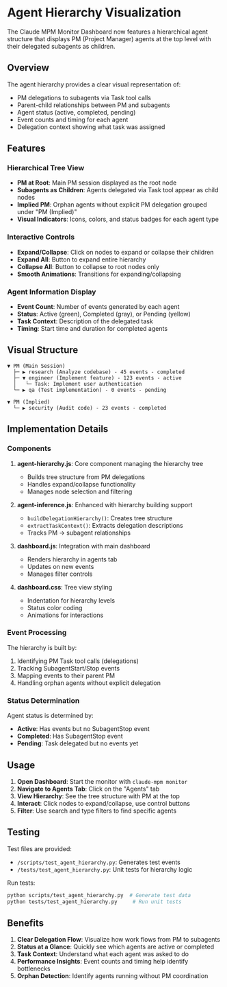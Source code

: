# Agent Hierarchy Visualization

The Claude MPM Monitor Dashboard now features a hierarchical agent structure that displays PM (Project Manager) agents at the top level with their delegated subagents as children.

## Overview

The agent hierarchy provides a clear visual representation of:
- PM delegations to subagents via Task tool calls
- Parent-child relationships between PM and subagents
- Agent status (active, completed, pending)
- Event counts and timing for each agent
- Delegation context showing what task was assigned

## Features

### Hierarchical Tree View
- **PM at Root**: Main PM session displayed as the root node
- **Subagents as Children**: Agents delegated via Task tool appear as child nodes
- **Implied PM**: Orphan agents without explicit PM delegation grouped under "PM (Implied)"
- **Visual Indicators**: Icons, colors, and status badges for each agent type

### Interactive Controls
- **Expand/Collapse**: Click on nodes to expand or collapse their children
- **Expand All**: Button to expand entire hierarchy
- **Collapse All**: Button to collapse to root nodes only
- **Smooth Animations**: Transitions for expanding/collapsing

### Agent Information Display
- **Event Count**: Number of events generated by each agent
- **Status**: Active (green), Completed (gray), or Pending (yellow)
- **Task Context**: Description of the delegated task
- **Timing**: Start time and duration for completed agents

## Visual Structure

```
▼ PM (Main Session)
  ├─ ▶ research (Analyze codebase) - 45 events - completed
  ├─ ▼ engineer (Implement feature) - 123 events - active
  │   └─ Task: Implement user authentication
  └─ ▶ qa (Test implementation) - 0 events - pending

▼ PM (Implied)
  └─ ▶ security (Audit code) - 23 events - completed
```

## Implementation Details

### Components

1. **agent-hierarchy.js**: Core component managing the hierarchy tree
   - Builds tree structure from PM delegations
   - Handles expand/collapse functionality
   - Manages node selection and filtering

2. **agent-inference.js**: Enhanced with hierarchy building support
   - `buildDelegationHierarchy()`: Creates tree structure
   - `extractTaskContext()`: Extracts delegation descriptions
   - Tracks PM → subagent relationships

3. **dashboard.js**: Integration with main dashboard
   - Renders hierarchy in agents tab
   - Updates on new events
   - Manages filter controls

4. **dashboard.css**: Tree view styling
   - Indentation for hierarchy levels
   - Status color coding
   - Animations for interactions

### Event Processing

The hierarchy is built by:
1. Identifying PM Task tool calls (delegations)
2. Tracking SubagentStart/Stop events
3. Mapping events to their parent PM
4. Handling orphan agents without explicit delegation

### Status Determination

Agent status is determined by:
- **Active**: Has events but no SubagentStop event
- **Completed**: Has SubagentStop event
- **Pending**: Task delegated but no events yet

## Usage

1. **Open Dashboard**: Start the monitor with `claude-mpm monitor`
2. **Navigate to Agents Tab**: Click on the "Agents" tab
3. **View Hierarchy**: See the tree structure with PM at the top
4. **Interact**: Click nodes to expand/collapse, use control buttons
5. **Filter**: Use search and type filters to find specific agents

## Testing

Test files are provided:
- `/scripts/test_agent_hierarchy.py`: Generates test events
- `/tests/test_agent_hierarchy.py`: Unit tests for hierarchy logic

Run tests:
```bash
python scripts/test_agent_hierarchy.py  # Generate test data
python tests/test_agent_hierarchy.py     # Run unit tests
```

## Benefits

1. **Clear Delegation Flow**: Visualize how work flows from PM to subagents
2. **Status at a Glance**: Quickly see which agents are active or completed
3. **Task Context**: Understand what each agent was asked to do
4. **Performance Insights**: Event counts and timing help identify bottlenecks
5. **Orphan Detection**: Identify agents running without PM coordination